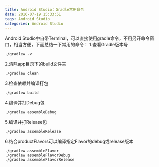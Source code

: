 ```yaml
---
title: Android Studio：Gradle常用命令
date: 2016-07-19 15:33:51
tags: Android Studio
categories: Android Studio
---
```


Android Studio中自带Terminal，可以直接使用gradle命令，不用另开命令窗口，相当方便，下面总结一下常用的命令：
1.查看Gradle版本号
```
./gradlew -v
```
<!-- more -->
2.清除app目录下的build文件夹
```
./gradlew clean
```
3.检查依赖并编译打包
```
./gradlew build
```
4.编译并打Debug包
```
./gradlew assembleDebug
```
5.编译并打Release包
```
./gradlew assembleRelease
```
6.结合productFlavors可以编译指定Flavor的debug或release版本
```
./gradlew assembleFlavor     
./gradlew assembleFlavorDebug
./gradlew assembleFlavorRelease
```
